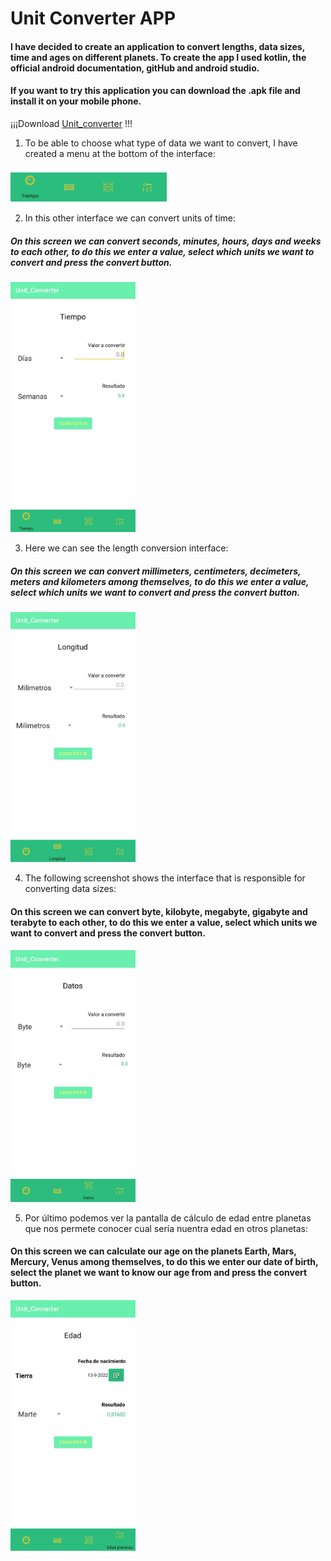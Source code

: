 # Unit Converter APP

#### I have decided to create an application to convert lengths, data sizes, time and ages on different planets. To create the app I used kotlin, the official android documentation, gitHub and android studio.
#### If you want to try this application you can download the .apk file and install it on your mobile phone. 
¡¡¡Download
[Unit_converter](https://github.com/Rviewer-Challenges/2Nr53pdlqkdPcX5rFlaV/blob/main/Apk/UnitConverter.apk) !!!

1. To be able to choose what type of data we want to convert, I have created a menu at the bottom of the interface:

<img src="Unit_Converter/Images/menu.jpeg" alt="menu" style="width:250px;"/>

2. In this other interface we can convert units of time:
##### On this screen we can convert seconds, minutes, hours, days and weeks to each other, to do this we enter a value, select which units we want to convert and press the convert button.

<img src="Unit_Converter/Images/tiempo.jpeg" alt="tiempo" style="width:200px;"/>



3. Here we can see the length conversion interface:
##### On this screen we can convert millimeters, centimeters, decimeters, meters and kilometers among themselves, to do this we enter a value, select which units we want to convert and press the convert button.

<img src="Unit_Converter/Images/longitud.jpeg" alt="Longitud" style="width:200px;"/>

4. The following screenshot shows the interface that is responsible for converting data sizes:
#### On this screen we can convert byte, kilobyte, megabyte, gigabyte and terabyte to each other, to do this we enter a value, select which units we want to convert and press the convert button.

<img src="Unit_Converter/Images/datos.jpeg" alt="size data" style="width:200px;"/>

5. Por último podemos ver la pantalla de cálculo de edad entre planetas que nos permete conocer cual sería nuentra edad en otros planetas:
#### On this screen we can calculate our age on the planets Earth, Mars, Mercury, Venus among themselves, to do this we enter our date of birth, select the planet we want to know our age from and press the convert button.

<img src="Unit_Converter/Images/edad.jpeg" alt="age on another planet" style="width:200px;"/>

